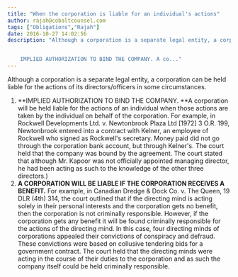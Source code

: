 ```yaml
---
title: "When the corporation is liable for an individual's actions"
author: rajah@cobaltcounsel.com
tags: ["Obligations","Rajah"]
date: 2016-10-27 14:02:56
description: "Although a corporation is a separate legal entity, a corporation can be held liable for the actions of its directors/officers in some circumstances.


 	IMPLIED AUTHORIZATION TO BIND THE COMPANY. A co..."
---
```


Although a corporation is a separate legal entity, a corporation can be held liable for the actions of its directors/officers in some circumstances.

1. **IMPLIED AUTHORIZATION TO BIND THE COMPANY. **A corporation will be held liable for the actions of an individual when those actions are taken by the individual on behalf of the corporation. For example, in Rockwell Developments Ltd. v. Newtonbrook Plaza Ltd [1972] 3 O.R. 199, Newtonbrook entered into a contract with Kelner, an employee of Rockwell who signed as Rockwell's secretary. Money paid did not go through the corporation bank account, but through Kelner's. The court held that the company was bound by the agreement. The court stated that although Mr. Kapoor was not officially appointed managing director, he had been acting as such to the knowledge of the other three directors.)
2. **A CORPORATION WILL BE LIABLE IF THE CORPORATION RECEIVES A BENEFIT.** For example, in Canadian Dredge &amp; Dock Co. v. The Queen, 19 DLR (4th) 314, the court outlined that if the directing mind is acting solely in their personal interests and the corporation gets no benefit, then the corporation is not criminally responsible. However, if the corporation gets any benefit it will be found criminally responsible for the actions of the directing mind. In this case, four directing minds of corporations appealed their convictions of conspiracy and defraud. These convictions were based on collusive tendering bids for a government contract. The court held that the directing minds were acting in the course of their duties to the corporation and as such the company itself could be held criminally responsible.